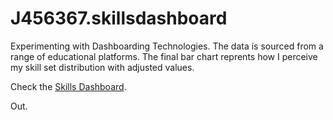# J456367.skillsdashboard
Experimenting with Dashboarding Technologies.
The data is sourced from a range of educational platforms.
The final bar chart reprents how I perceive my skill set distribution with adjusted values.

Check the [Skills Dashboard](https://j456367.github.io/J456367.skillsdashboard/Skill%20Distribution.html).

Out.
